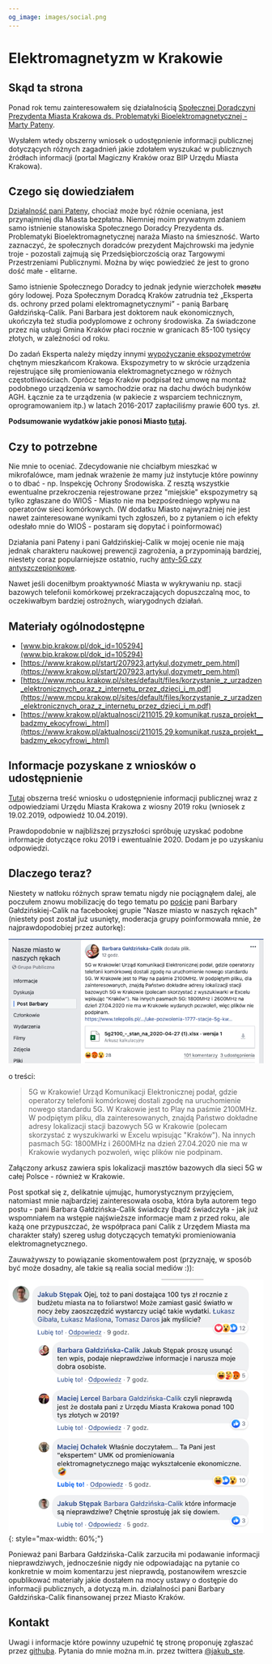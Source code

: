 ```yaml
---
og_image: images/social.png
---
```

# Elektromagnetyzm w Krakowie


## Skąd ta strona

Ponad rok temu zainteresowałem się działalnością 
[Społecznej Doradczyni Prezydenta Miasta Krakowa ds. Problematyki Bioelektromagnetycznej - Marty Pateny](https://www.bip.krakow.pl/?dok_id=105294).

Wysłałem wtedy obszerny wniosek o udostępnienie informacji publicznej dotyczących różnych zagadnień
jakie zdołałem wyszukać w publicznych źródłach informacji (portal Magiczny Kraków oraz BIP Urzędu Miasta Krakowa).

## Czego się dowiedziałem

[Działalność pani Pateny](https://krakow.wyborcza.pl/krakow/7,44425,24439507,hipnoterapeuta-i-byla-kandydatka-po-na-prezydenta-krakowa-razem.html),
chociaż może być różnie oceniana, jest przynajmniej dla Miasta bezpłatna. Niemniej moim prywatnym zdaniem samo istnienie
stanowiska Społecznego Doradcy Prezydenta ds. Problematyki Bioelektromagnetycznej naraża Miasto na śmieszność.
Warto zaznaczyć, że społecznych doradców prezydent Majchrowski ma jedynie troje - pozostali zajmują się Przedsiębiorczością
oraz Targowymi Przestrzeniami Publicznymi. Można by więc powiedzieć że jest to grono dość małe - elitarne.

Samo istnienie Społecznego Doradcy to jednak jedynie wierzchołek ~~masztu~~ góry lodowej. Poza Społecznym Doradcą
Kraków zatrudnia też „Eksperta ds. ochrony przed polami elektromagnetycznymi” - panią Barbarę Gałdzińską-Calik.
Pani Barbara jest doktorem nauk ekonomicznych, ukończyła też studia podyplomowe z ochrony środowiska. Za świadczone
przez nią usługi Gmina Kraków płaci rocznie w granicach 85-100 tysięcy złotych, w zależności od roku.

Do zadań Eksperta należy między innymi [wypożyczanie ekspozymetrów](https://www.krakow.pl/start/207923,artykul,dozymetr_pem.html)
chętnym mieszkańcom Krakowa. Ekspozymetry to w skrócie urządzenia rejestrujące siłę promieniowania elektromagnetycznego
w różnych częstotliwościach. Oprócz tego Kraków podpisał też umowę na montaż podobnego urządzenia w samochodzie oraz
na dachu dwóch budynków AGH. Łącznie za te urządzenia (w pakiecie z wsparciem technicznym, oprogramowaniem itp.)
w latach 2016-2017 zapłaciliśmy prawie 600 tys. zł.

**Podsumowanie wydatków jakie ponosi Miasto [tutaj](ile-nas-to-kosztuje.md).**

## Czy to potrzebne

Nie mnie to oceniać. Zdecydowanie nie chciałbym mieszkać w mikrofalówce, mam jednak wrażenie że mamy już
instytucje które powinny o to dbać - np. Inspekcję Ochrony Środowiska. Z resztą wszystkie ewentualne przekroczenia
rejestrowane przez "miejskie" ekspozymetry są tylko zgłaszane do WIOŚ - Miasto nie ma bezpośredniego wpływu na
operatorów sieci komórkowych. (W dodatku Miasto najwyraźniej nie jest nawet zainteresowane wynikami tych zgłoszeń,
bo z pytaniem o ich efekty odesłało mnie do WIOŚ - postaram się dopytać i poinformować)

Działania pani Pateny i pani Gałdzińskiej-Calik w mojej ocenie nie mają jednak charakteru naukowej prewencji zagrożenia,
a przypominają bardziej, niestety coraz popularniejsze ostatnio, ruchy [anty-5G czy antyszczepionkowe](https://krakow.wyborcza.pl/krakow/7,44425,24439507,hipnoterapeuta-i-byla-kandydatka-po-na-prezydenta-krakowa-razem.html).

Nawet jeśli doceniłbym proaktywność Miasta w wykrywaniu np. stacji bazowych telefonii komórkowej przekraczających
dopuszczalną moc, to oczekiwałbym bardziej ostrożnych, wiarygodnych działań.

## Materiały ogólnodostępne

- [www.bip.krakow.pl/dok_id=105294](www.bip.krakow.pl/dok_id=105294)
- [https://www.krakow.pl/start/207923,artykul,dozymetr_pem.html](https://www.krakow.pl/start/207923,artykul,dozymetr_pem.html)
- [https://www.mcpu.krakow.pl/sites/default/files/korzystanie_z_urzadzen_elektronicznych_oraz_z_internetu_przez_dzieci_i_m.pdf](https://www.mcpu.krakow.pl/sites/default/files/korzystanie_z_urzadzen_elektronicznych_oraz_z_internetu_przez_dzieci_i_m.pdf)
- [https://www.krakow.pl/aktualnosci/211015,29,komunikat,rusza_projekt__badzmy_ekocyfrowi_.html](https://www.krakow.pl/aktualnosci/211015,29,komunikat,rusza_projekt__badzmy_ekocyfrowi_.html)

## Informacje pozyskane z wniosków o udostępnienie

[Tutaj](udip-1.md) obszerna treść wniosku o udostępnienie informacji publicznej wraz z odpowiedziami Urzędu Miasta Krakowa z wiosny 2019 roku
(wniosek z 19.02.2019, odpowiedź 10.04.2019).

Prawdopodobnie w najbliższej przyszłości spróbuję uzyskać podobne informacje dotyczące roku 2019 i ewentualnie 2020.
Dodam je po uzyskaniu odpowiedzi.

## Dlaczego teraz?

Niestety w natłoku różnych spraw tematu nigdy nie pociągnąłem dalej, ale poczułem znowu mobilizację do tego tematu po
[poście](https://www.facebook.com/groups/222025390816/permalink/10157255092380817/) 
pani Barbary Gałdzińskiej-Calik na facebookej grupie "Nasze miasto w naszych rękach" (niestety post został już usunięty,
moderacja grupy poinformowała mnie, że najprawdopodobiej przez autorkę):

![post na fb](images/post-fb.png)

o treści: 

> 5G w Krakowie! Urząd Komunikacji Elektronicznej podał, gdzie operatorzy telefonii komórkowej dostali zgodę na uruchomienie nowego standardu 5G. W Krakowie jest to Play na paśmie 2100MHz. W podpiętym pliku, dla zainteresowanych, znajdą Państwo dokładne adresy lokalizacji stacji bazowych 5G w Krakowie (polecam skorzystać z wyszukiwarki w Excelu wpisując "Kraków"). Na innych pasmach 5G: 1800MHz i 2600MHz na dzień 27.04.2020 nie ma w Krakowie wydanych pozwoleń, więc plików nie podpinam.

Załączony arkusz zawiera spis lokalizacji masztów bazowych dla sieci 5G w całej Polsce - również w Krakowie.

Post spotkał się z, delikatnie ujmując, humorystycznym przyjęciem, natomiast mnie najbardziej zainteresowała osoba,
która była autorem tego postu - pani Barbara Gałdzińska-Calik świadczy (bądź świadczyła - jak już wspomniałem na wstępie
najświeższe informacje mam z przed roku, ale każą one przypuszczać, że współpraca pani Calik z Urzędem Miasta ma
charakter stały) szereg usług dotyczących tematyki promieniowania elektromagnetycznego. 

Zauważywszy to powiązanie skomentowałem post (przyznaję, w sposób być może dosadny, ale takie są realia social mediów :)):

![komentarz pod postem na fb](images/komentarz-fb.png){: style="max-width: 60%;"}

Ponieważ pani Barbara Gałdzińska-Calik zarzuciła mi podawanie informacji nieprawdziwych, jednocześnie nigdy nie
odpowiadając na pytanie co konkretnie w moim komentarzu jest nieprawdą, postanowiłem wreszcie opublikować materiały jakie
dostałem na mocy ustawy o dostępie do informacji publicznych, a dotyczą m.in. działalności pani 
Barbary Gałdzińska-Calik finansowanej przez Miasto Kraków.


## Kontakt

Uwagi i informacje które powinny uzupełnić tę stronę proponuję zgłaszać przez [githuba](https://github.com/jakubste/pemkrk/issues).
Pytania do mnie można m.in. przez twittera [@jakub_ste](https://twitter.com/jakub_ste).
